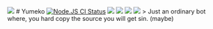 <img src="https://cdn.discordapp.com/attachments/511831454070603784/734851313468440626/kindpng_3718029.png">
# Yumeko 
<a href='https://github.com/youKnowOwO/yumeko-ts/actions?query=workflow%3A%22Node.js+CI%22'><img src='https://github.com/youKnowOwO/yumeko-ts/workflows/Node.js%20CI/badge.svg' alt='Node.JS CI Status' /></a>
<img src="https://badgen.net/badge/icon/typescript?icon=typescript&label"> <img src="https://badgen.net/badge/icon/docker?icon=docker&label"> <img src ="https://badgen.net/badge/rip/english/black"> <img src ="https://badgen.net/badge/copas/dosa/red">
> Just an ordinary bot where, you hard copy the source you will get sin. (maybe)
